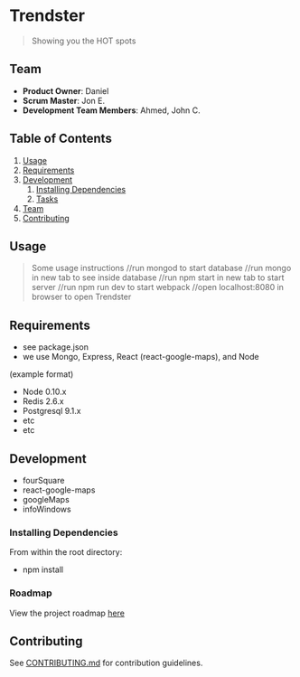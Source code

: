 # Trendster

> Showing you the HOT spots

## Team

  - __Product Owner__: Daniel
  - __Scrum Master__: Jon E.
  - __Development Team Members__: Ahmed, John C.

## Table of Contents

1. [Usage](#Usage)
1. [Requirements](#requirements)
1. [Development](#development)
    1. [Installing Dependencies](#installing-dependencies)
    1. [Tasks](#tasks)
1. [Team](#team)
1. [Contributing](#contributing)

## Usage

> Some usage instructions
//run mongod to start database
//run mongo in new tab to see inside database
//run npm start in new tab to start server
//run npm run dev to start webpack
//open localhost:8080 in browser to open Trendster

## Requirements
- see package.json
 - we use Mongo, Express, React (react-google-maps), and Node

(example format)
- Node 0.10.x
- Redis 2.6.x
- Postgresql 9.1.x
- etc
- etc

## Development

- fourSquare
- react-google-maps
- googleMaps
- infoWindows


### Installing Dependencies

From within the root directory:

- npm install

### Roadmap

View the project roadmap [here](LINK_TO_PROJECT_ISSUES)


## Contributing

See [CONTRIBUTING.md](CONTRIBUTING.md) for contribution guidelines.